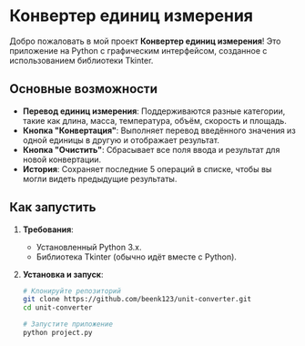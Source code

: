 # Конвертер единиц измерения

Добро пожаловать в мой проект **Конвертер единиц измерения**! Это приложение на Python с графическим интерфейсом, созданное с использованием библиотеки Tkinter.

## Основные возможности

- **Перевод единиц измерения**: Поддерживаются разные категории, такие как длина, масса, температура, объём, скорость и площадь.
- **Кнопка "Конвертация"**: Выполняет перевод введённого значения из одной единицы в другую и отображает результат.
- **Кнопка "Очистить"**: Сбрасывает все поля ввода и результат для новой конвертации.
- **История**: Сохраняет последние 5 операций в списке, чтобы вы могли видеть предыдущие результаты.

## Как запустить

1. **Требования**:
   - Установленный Python 3.x.
   - Библиотека Tkinter (обычно идёт вместе с Python).

2. **Установка и запуск**:
   ```bash
   # Клонируйте репозиторий
   git clone https://github.com/beenk123/unit-converter.git
   cd unit-converter

   # Запустите приложение
   python project.py
